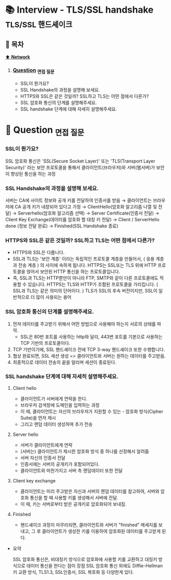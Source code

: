 # :books: Interview - TLS/SSL handshake <sub>TLS/SSL 핸드셰이크</sub>

## :bookmark_tabs: 목차

[:arrow_up: **Network**](../README.md)

1. ### [Question](#) <sub>면접 질문</sub>
   
   - SSL이 뭔가요?
   - SSL Handshake의 과정을 설명해 보세요.
   - HTTPS와 SSL은 같은 것일까? SSL하고 TLS는 어떤 점에서 다른가?
   - SSL 암호화 통신의 단계를 설명해주세요.
   - SSL handshake 단계에 대해 자세히 설명해주세요.

# :closed_book: Question <sub>면접 질문</sub>

### SSL이 뭔가요?


   SSL 암호화 통신은 'SSL(Secure Socket Layer)' 또는 'TLS(Transport Layer Security)' 라는 보안 프로토콜을 통해서 클라이언트(브라우저)와 서버(웹서버)가 보안이 향상된 통신을 하는 과정

### SSL Handshake의 과정을 설명해 보세요.

   서버는 CA에 사이트 정보와 공개 키를 전달하여 인증서를 받음 → 클라이언트는 브라우저에 CA 공개 키가 내장되어 있다고 가정 → ClientHello(암호화 알고리즘 나열 및 전달) → Serverhello(암호화 알고리즘 선택) → Server Certificate(인증서 전달) → Client Key Exchange(데이터를 암호화 할 대칭 키 전달) → Client / ServerHello done (정보 전달 완료) → Finished(SSL Handshake 종료)


### HTTPS와 SSL은 같은 것일까? SSL하고 TLS는 어떤 점에서 다른가?

- HTTPS와 SSL은 다릅니다.
- SSL과 TLS는 '보안 계층' 이라는 독립적인 프로토콜 계층을 만들어서, ( 응용 계층과 전송 계층 ) 의 사이에 속하게 됩니다.
HTTPS는 SSL또는 TLS 위에 HTTP 프로토콜을 얹어서 보안된 HTTP 통신을 하는 프로토콜입니다.
- 즉, SSL과 TLS는 HTTP뿐만이 아니라 FTP, SMTP와 같이 다른 프로토콜에도 적용할 수 있습니다.
HTTPS는 TLS와 HTTP가 조합된 프로토콜을 가리킵니다. ( SSL과 TLS는 같은 의미의 단어이다. )
TLS가 SSL의 후속 버전이지만, SSL이 일반적으로 더 많이 사용되는 용어


### SSL 암호화 통신의 단계를 설명해주세요.

1. 먼저 데이터를 주고받기 위해서 어떤 방법으로 사용해야 하는지 서로의 상태를 파악.
   - SSL은 80번 포트를 사용하는 http와 달리, 443번 포트를 기본으로 사용하는 TCP 기반의 프로토콜이다.
1. TCP 기반이기에, SSL 핸드셰이크 전에 TCP 3-way 핸드셰이크 또한 수행합니다.
1. 협상 완료되면, SSL 세션 생성 => 클라이언트와 서버는 원하는 데이터를 주고받음.
1. 최종적으로 데이터 전송의 끝을 알리며 세션이 종료된다.

###  SSL handshake 단계에 대해 자세히 설명해주세요.

1. Client hello

   - 클라이언트가 서버에게 연락을 한다.
   - 브라우저 검색창에 도메인을 입력하는 과정
   - 이 때, 클라이언트는 자신의 브라우저가 지원할 수 있는 - 암호화 방식(Cipher Suite)을 먼저 제시
   - 그리고 랜덤 데이터 생성하여 추가 전송

1. Server hello

   - 서버가 클라이언트에게 연락
   - (서버는) 클라이언트가 제시한 암호화 방식 중 하나를 선정해서 알려줌
   - 서버 자신의 인증서 전달
   - 인증서에는 서버의 공개키가 포함되어있다.
   - 클라이언트와 마찬가지고 서버 측 랜덤데이터 또한 전달

1. Client key exchange

   - 클라이언트는 미리 주고받은 자신과 서버의 랜덤 데이터를 참고하여, 서버와 암호화 통신을 할 때 사용할 키를 생성해서 서버에 전달.
   - 이 때, 키는 서버로부터 받은 공개키로 암호화되어 보내짐.

1. Finished

   - 핸드셰이크 과정이 마무리되면, 클라이언트와 서버가 "finished" 메세지를 보내고, 그 후 클라이언트가 생성한 키를 이용하여 암호화된 데이터를 주고받게 된다.

- 요약

   SSL 암호화 통신은, 비대칭키 방식으로 암호화에 사용할 키를 교환하고 대칭키 방식으로 데이터 통신을 한다는 점이 장점
   SSL 암호화 통신 외에도 Diffie-Hellman 키 교환 방식, TLS1.3, SSL인증서, SSL 복호화 등 다양한게 있다.